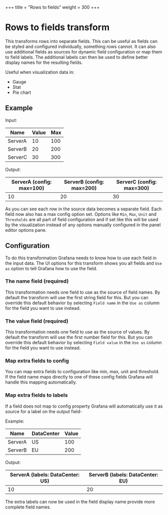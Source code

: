 +++
title = "Rows to fields"
weight = 300
+++

# Rows to fields transform

This transforms rows into separate fields. This can be useful as fields can be styled and configured individually, something rows cannot. It can also use additional fields as sources for dynamic field  configuration or map them to field labels. The additional labels can then be used to define better display names for the resulting fields.

Useful when visualization data in:

- Gauge
- Stat
- Pie chart

## Example

Input:

| Name    | Value | Max |
| ------- | ----- | --- |
| ServerA | 10    | 100 |
| ServerB | 20    | 200 |
| ServerC | 30    | 300 |

Output:

| ServerA (config: max=100) | ServerB (config: max=200) | ServerC (config: max=300) |
| ------------------------- | ------------------------- | ------------------------- |
| 10                        | 20                        | 30                        |

As you can see each row in the source data becomes a separate field. Each field now also has a max config option set. Options like `Min`, `Max`, `Unit` and `Thresholds` are all part of field configuration and if set like this will be used by the visualization instead of any options manually configured in the panel editor options pane.

## Configuration

To do this transformation Grafana needs to know how to use each field in the input data. The UI options for this transform shows you all fields and `Use as` option to tell Grafana how to use the field.

### The name field (required)

This transformation needs one field to use as the source of field names. By default the transform will use the first string field for this. But you can override this default behavior by selecting `Field name` in the `Use as` column for the field you want to use instead.

### The value field (required)

This transformation needs one field to use as the source of values. By default the transform will use the first number field for this. But you can override this default behavior by selecting `Field value` in the `Use as` column for the field you want to use instead.

### Map extra fields to config

You can map extra fields to configuration like min, max, unit and threshold. If the field name maps directly
to one of these config fields Grafana will handle this mapping automatically.

### Map extra fields to labels

If a field does not map to config property Grafana will automatically use it as source for a label on the output field-

Example:

| Name    | DataCenter | Value |
| ------- | ---------- | ----- |
| ServerA | US         | 100   |
| ServerB | EU         | 200   |

Output:

| ServerA (labels: DataCenter: US) | ServerB (labels: DataCenter: EU) |
| -------------------------------- | -------------------------------- |
| 10                               | 20                               |

The extra labels can now be used in the field display name provide more complete field names. 
